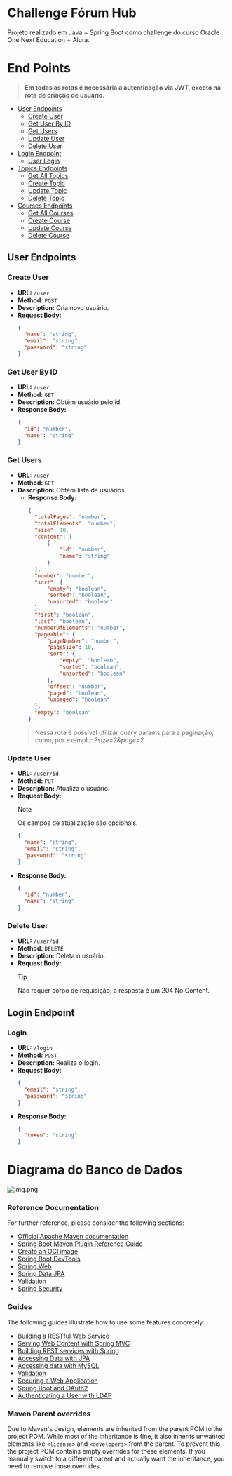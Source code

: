 # Challenge Fórum Hub
Projeto realizado em Java + Spring Boot como challenge do curso Oracle One Next Education + Alura.

# End Points
  >**Em todas as rotas é necessária a autenticação via JWT, exceto na rota de criação de usuário.**


- [User Endpoints](#user-endpoints)
    - [Create User](#create-user)
    - [Get User By ID](#get-user-by-id)
    - [Get Users](#get-users)
    - [Update User](#update-user)
    - [Delete User](#delete-user)
- [Login Endpoint](#login-endpoint)
    - [User Login](#user-login)
- [Topics Endpoints](#topics-endpoints)
    - [Get All Topics](#get-all-topics)
    - [Create Topic](#create-topic)
    - [Update Topic](#update-topic)
    - [Delete Topic](#delete-topic)
- [Courses Endpoints](#courses-endpoints)
    - [Get All Courses](#get-all-courses)
    - [Create Course](#create-course)
    - [Update Course](#update-course)
    - [Delete Course](#delete-course)

## User Endpoints

### Create User

- **URL:** `/user`
- **Method:** `POST`
- **Description:** Cria novo usuário.
- **Request Body:**
  ```json
  {
    "name": "string",
    "email": "string",
    "password": "string"
  }

### Get User By ID

- **URL:** `/user`
- **Method:** `GET`
- **Description:** Obtém usuário pelo id.
- **Response Body:**
  ```json
  {
    "id": "number",
    "name": "string"
  }

### Get Users

- **URL:** `/user`
- **Method:** `GET`
- **Description:** Obtém lista de usuários.
  - **Response Body:**
    ```json
    {
      "totalPages": "number",
      "totalElements": "number",
      "size": 10,
      "content": [
          {
              "id": "number",
              "name": "string"
          }
      ],
      "number": "number",
      "sort": {
          "empty": "boolean",
          "sorted": "boolean",
          "unsorted": "boolean"
      },
      "first": "boolean",
      "last": "boolean",
      "numberOfElements": "number",
      "pageable": {
          "pageNumber": "number",
          "pageSize": 10,
          "sort": {
              "empty": "boolean",
              "sorted": "boolean",
              "unsorted": "boolean"
          },
          "offset": "number",
          "paged": "boolean",
          "unpaged": "boolean"
      },
      "empty": "boolean"
    }
  >Nessa rota é possível utilizar query params para a paginação, como, por exemplo: *?size=2&page=2*

### Update User

- **URL:** `/user/id`
- **Method:** `PUT`
- **Description:** Atualiza o usuário.
- **Request Body:**
  > [!NOTE]
  > Os campos de atualização são opcionais.
  ```json
  {
    "name": "string",
    "email": "string",
    "password": "string"
  }

- **Response Body:**
  ```json
  {
    "id": "number",
    "name": "string"
  }

### Delete User

- **URL:** `/user/id`
- **Method:** `DELETE`
- **Description:** Deleta o usuário.
- **Request Body:**
  > [!TIP]
  > Não requer corpo de requisição; a resposta é um 204 No Content.

## Login Endpoint

### Login

- **URL:** `/login`
- **Method:** `POST`
- **Description:** Realiza o login.
- **Request Body:**
  ```json
  {
    "email": "string",
    "password": "string"
  }
- **Response Body:**
  ```json
  {
    "token": "string"
  }

# Diagrama do Banco de Dados
![img.png](img.png)



### Reference Documentation
For further reference, please consider the following sections:

* [Official Apache Maven documentation](https://maven.apache.org/guides/index.html)
* [Spring Boot Maven Plugin Reference Guide](https://docs.spring.io/spring-boot/docs/3.3.1/maven-plugin/reference/html/)
* [Create an OCI image](https://docs.spring.io/spring-boot/docs/3.3.1/maven-plugin/reference/html/#build-image)
* [Spring Boot DevTools](https://docs.spring.io/spring-boot/docs/3.3.1/reference/htmlsingle/index.html#using.devtools)
* [Spring Web](https://docs.spring.io/spring-boot/docs/3.3.1/reference/htmlsingle/index.html#web)
* [Spring Data JPA](https://docs.spring.io/spring-boot/docs/3.3.1/reference/htmlsingle/index.html#data.sql.jpa-and-spring-data)
* [Validation](https://docs.spring.io/spring-boot/docs/3.3.1/reference/htmlsingle/index.html#io.validation)
* [Spring Security](https://docs.spring.io/spring-boot/docs/3.3.1/reference/htmlsingle/index.html#web.security)

### Guides
The following guides illustrate how to use some features concretely:

* [Building a RESTful Web Service](https://spring.io/guides/gs/rest-service/)
* [Serving Web Content with Spring MVC](https://spring.io/guides/gs/serving-web-content/)
* [Building REST services with Spring](https://spring.io/guides/tutorials/rest/)
* [Accessing Data with JPA](https://spring.io/guides/gs/accessing-data-jpa/)
* [Accessing data with MySQL](https://spring.io/guides/gs/accessing-data-mysql/)
* [Validation](https://spring.io/guides/gs/validating-form-input/)
* [Securing a Web Application](https://spring.io/guides/gs/securing-web/)
* [Spring Boot and OAuth2](https://spring.io/guides/tutorials/spring-boot-oauth2/)
* [Authenticating a User with LDAP](https://spring.io/guides/gs/authenticating-ldap/)

### Maven Parent overrides

Due to Maven's design, elements are inherited from the parent POM to the project POM.
While most of the inheritance is fine, it also inherits unwanted elements like `<license>` and `<developers>` from the parent.
To prevent this, the project POM contains empty overrides for these elements.
If you manually switch to a different parent and actually want the inheritance, you need to remove those overrides.

